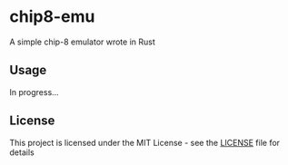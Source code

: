 # chip8-emu

A simple chip-8 emulator wrote in Rust

## Usage

In progress...

## License

This project is licensed under the MIT License - see the [LICENSE](LICENSE) file for details
